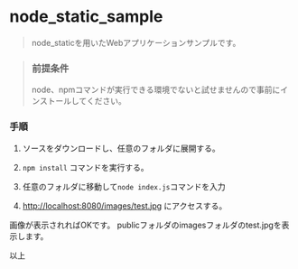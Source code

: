# node_static_sample
>node_staticを用いたWebアプリケーションサンプルです。<br>

>### 前提条件
>node、npmコマンドが実行できる環境でないと試せませんので事前にインストールしてください。

### 手順

1. ソースをダウンロードし、任意のフォルダに展開する。

2. ``npm install`` コマンドを実行する。

3. 任意のフォルダに移動して``node index.js``コマンドを入力

5. [http://localhost:8080/images/test.jpg](http://localhost:8080/images/test.jpg) にアクセスする。

画像が表示されればOKです。
publicフォルダのimagesフォルダのtest.jpgを表示します。

以上
